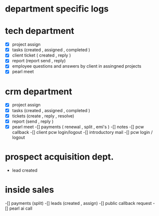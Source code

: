# department specific logs 

# tech department 
-[x] project assign 
-[x] tasks (created , assigned ,  completed )
-[x] client ticket ( created , reply )
-[x] report (report send , reply)
-[x] employee questions and answers by client in assingned projects 
-[x] pearl meet 

# crm department 
-[x] project assign 
-[x] tasks (created , assigned ,  completed )
-[x] tickets (create , reply , resolve)
-[x] report (send , reply )
-[x] pearl meet 
-[] payments ( renewal , split , emi's )
-[] notes 
-[] pcw callback 
-[] client pcw login/logout 
-[] introductory mail
-[] pcw login / logout 

# prospect acquisition dept.
- lead created 

# inside sales 
-[] payments (split)
-[] leads (created , assign)
-[] public callback request 
-[] pearl ai call 


